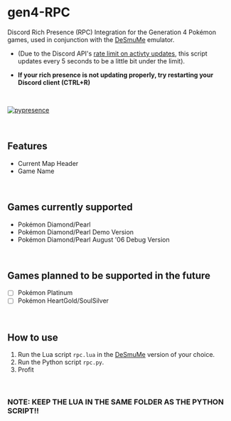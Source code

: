 # gen4-RPC
Discord Rich Presence (RPC) Integration for the Generation 4 Pokémon games, used in conjunction with the [DeSmuMe](http://desmume.org/) emulator.

- (Due to the Discord API's [rate limit on activty updates](https://discordapp.com/developers/docs/game-sdk/activities), this script updates every 5 seconds to be a little bit under the limit). 

- **If your rich presence is not updating properly, try restarting your Discord client (CTRL+R)**
</br>

[![pypresence](https://img.shields.io/badge/using-pypresence-00bb88.svg?style=for-the-badge&logo=discord&logoWidth=20)](https://github.com/qwertyquerty/pypresence)

</br>

## Features
- Current Map Header
- Game Name
</br>

## Games currently supported
- Pokémon Diamond/Pearl
- Pokémon Diamond/Pearl Demo Version
- Pokémon Diamond/Pearl August '06 Debug Version
</br>

## Games planned to be supported in the future
- [ ] Pokémon Platinum
- [ ] Pokémon HeartGold/SoulSilver
</br>

## How to use
1. Run the Lua script `rpc.lua` in the [DeSmuMe](http://desmume.org/) version of your choice.
2. Run the Python script `rpc.py`.
3. Profit
</br>

### NOTE: KEEP THE LUA IN THE SAME FOLDER AS THE PYTHON SCRIPT!!
